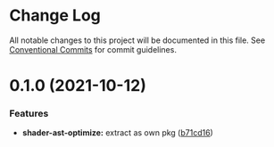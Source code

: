 # Change Log

All notable changes to this project will be documented in this file.
See [Conventional Commits](https://conventionalcommits.org) for commit guidelines.

# 0.1.0 (2021-10-12)


### Features

* **shader-ast-optimize:** extract as own pkg ([b71cd16](https://github.com/thi-ng/umbrella/commit/b71cd16ab49487e96b43742717cf3ef711296a99))
